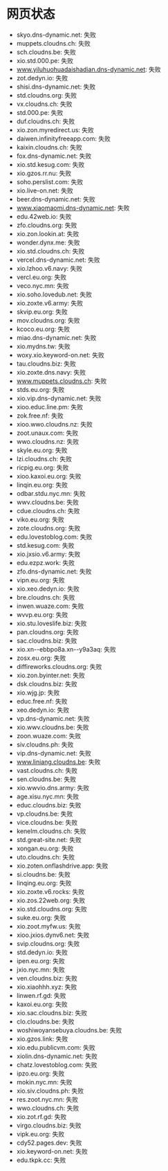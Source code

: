 # 网页状态
- skyo.dns-dynamic.net: 失败
- muppets.cloudns.ch: 失败
- sch.cloudns.be: 失败
- xio.std.000.pe: 失败
- www.yiluhuohuadaishadian.dns-dynamic.net: 失败
- zot.dedyn.io: 失败
- shisi.dns-dynamic.net: 失败
- std.cloudns.org: 失败
- vx.cloudns.ch: 失败
- std.000.pe: 失败
- duf.cloudns.ch: 失败
- xio.zon.myredirect.us: 失败
- daiwen.infinityfreeapp.com: 失败
- kaixin.cloudns.ch: 失败
- fox.dns-dynamic.net: 失败
- xio.std.kesug.com: 失败
- xio.gzos.rr.nu: 失败
- soho.perslist.com: 失败
- xio.live-on.net: 失败
- beer.dns-dynamic.net: 失败
- www.xiaomaomi.dns-dynamic.net: 失败
- edu.42web.io: 失败
- zfo.cloudns.org: 失败
- xio.zon.lookin.at: 失败
- wonder.dynx.me: 失败
- xio.std.cloudns.ch: 失败
- vercel.dns-dynamic.net: 失败
- xio.lzhoo.v6.navy: 失败
- vercl.eu.org: 失败
- veco.nyc.mn: 失败
- xio.soho.lovedub.net: 失败
- xio.zoxte.v6.army: 失败
- skvip.eu.org: 失败
- mov.cloudns.org: 失败
- kcoco.eu.org: 失败
- miao.dns-dynamic.net: 失败
- xio.mydns.tw: 失败
- woxy.xio.keyword-on.net: 失败
- tau.cloudns.biz: 失败
- xio.zoxte.dns.navy: 失败
- www.muppets.cloudns.ch: 失败
- stds.eu.org: 失败
- xio.vip.dns-dynamic.net: 失败
- xioo.educ.line.pm: 失败
- zok.free.nf: 失败
- xioo.wwo.cloudns.nz: 失败
- zoot.unaux.com: 失败
- wwo.cloudns.nz: 失败
- skyle.eu.org: 失败
- lzi.cloudns.ch: 失败
- ricpig.eu.org: 失败
- xioo.kaxoi.eu.org: 失败
- linqin.eu.org: 失败
- odbar.stdu.nyc.mn: 失败
- wwv.cloudns.be: 失败
- cdue.cloudns.ch: 失败
- viko.eu.org: 失败
- zote.cloudns.org: 失败
- edu.lovestoblog.com: 失败
- std.kesug.com: 失败
- xio.jxsio.v6.army: 失败
- edu.ezpz.work: 失败
- zfo.dns-dynamic.net: 失败
- vipn.eu.org: 失败
- xio.xeo.dedyn.io: 失败
- bre.cloudns.ch: 失败
- inwen.wuaze.com: 失败
- wvvp.eu.org: 失败
- xio.stu.loveslife.biz: 失败
- pan.cloudns.org: 失败
- sac.cloudns.biz: 失败
- xio.xn--ebbpo8a.xn--y9a3aq: 失败
- zosx.eu.org: 失败
- diffireworks.cloudns.org: 失败
- xio.zon.byinter.net: 失败
- dsk.cloudns.biz: 失败
- xio.wjg.jp: 失败
- educ.free.nf: 失败
- xeo.dedyn.io: 失败
- vp.dns-dynamic.net: 失败
- xio.wwv.cloudns.be: 失败
- zoon.wuaze.com: 失败
- siv.cloudns.ph: 失败
- vip.dns-dynamic.net: 失败
- www.liniang.cloudns.be: 失败
- vast.cloudns.ch: 失败
- sen.cloudns.be: 失败
- xio.wwvio.dns.army: 失败
- age.xisu.nyc.mn: 失败
- educ.cloudns.biz: 失败
- vp.cloudns.be: 失败
- vice.cloudns.be: 失败
- kenelm.cloudns.ch: 失败
- std.great-site.net: 失败
- xongan.eu.org: 失败
- uto.cloudns.ch: 失败
- xio.zoten.onflashdrive.app: 失败
- si.cloudns.be: 失败
- linqing.eu.org: 失败
- xio.zoxte.v6.rocks: 失败
- xio.zos.22web.org: 失败
- xio.std.cloudns.org: 失败
- suke.eu.org: 失败
- xio.zoot.myfw.us: 失败
- xioo.jxios.dynv6.net: 失败
- svip.cloudns.org: 失败
- std.dedyn.io: 失败
- ipen.eu.org: 失败
- jxio.nyc.mn: 失败
- ven.cloudns.biz: 失败
- xio.xiaohhh.xyz: 失败
- linwen.rf.gd: 失败
- kaxoi.eu.org: 失败
- xio.sac.cloudns.biz: 失败
- clo.cloudns.be: 失败
- woshiwoyansebuya.cloudns.be: 失败
- xio.gzos.link: 失败
- xio.edu.publicvm.com: 失败
- xiolin.dns-dynamic.net: 失败
- chatz.lovestoblog.com: 失败
- ipzo.eu.org: 失败
- mokin.nyc.mn: 失败
- xio.siv.cloudns.ph: 失败
- res.zoot.nyc.mn: 失败
- wwo.cloudns.ch: 失败
- xio.zot.rf.gd: 失败
- virgo.cloudns.biz: 失败
- vipk.eu.org: 失败
- cdy52.pages.dev: 失败
- xio.keyword-on.net: 失败
- edu.tkpk.cc: 失败
